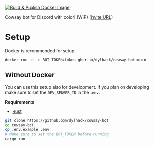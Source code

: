 [![Build & Publish Docker Image](https://github.com/dylhack/cowsay-bot/actions/workflows/main.yml/badge.svg)](https://github.com/dylhack/cowsay-bot/actions/workflows/main.yml)

Cowsay bot for Discord with color! (WIP) ([invite URL](https://discord.com/api/oauth2/authorize?client_id=1135038990081347605&permissions=0&scope=applications.commands%20bot))

# Setup

Docker is recommended for setup.

```sh
docker run -d -e BOT_TOKEN=token ghcr.io/dylhack/cowsay-bot:main
```

## Without Docker

You can use this setup also for development. If you plan on developing make 
sure to set the `DEV_SERVER_ID` in the `.env`.

**Requirements**

 - [Rust](https://www.rust-lang.org/)

```sh
git clone https://github.com/dylhack/cowsay-bot
cd cowsay-bot
cp .env.example .env
# Make sure to set the BOT_TOKEN before running
cargo run
```
